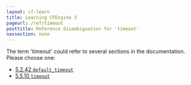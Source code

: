 ```yaml
---
layout: cf-learn
title: Learning CFEngine 3
pageurl: /ref/timeout
posttitle: Reference disambiguation for 'timeout'
navsection: none
---
```


The term 'timeout' could refer to several sections in the documentation. Please choose one:

- [5.2.42 <code>default_timeout</code>](https://cfengine.com/manuals/cf3-reference.html#default_timeout-in-agent)
- [5.5.10 <code>timeout</code>](https://cfengine.com/manuals/cf3-reference.html#timeout-in-runagent)
